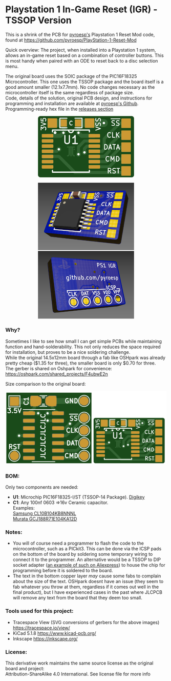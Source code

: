 # Playstation 1 In-Game Reset (IGR) - TSSOP Version

This is a shrink of the PCB for [pyroesp's](https://github.com/pyroesp) Playstation 1 Reset Mod code, found at https://github.com/pyroesp/PlayStation-1-Reset-Mod

Quick overview: The project, when installed into a Playstation 1 system, allows an in-game reset based on a combination of controller buttons. This is most handy when paired with an ODE to reset back to a disc selection menu.

The original board uses the SOIC package of the PIC16F18325 Microcontroller. This one uses the TSSOP package and the board itself is a good amount smaller (12.1x7.7mm). No code changes necessary as the microcontroller itself is the same regardless of package size.  
Code, details of the solution, original PCB design, and instructions for programming and installation are available at [pyroesp's Github](https://github.com/pyroesp). Programming-ready hex file in the [releases section](https://github.com/pyroesp/PlayStation-1-Reset-Mod/releases)


<p align="center">
  <img width="300" src="images/PS1-IGR TSSOP Version (20210109) svg top.png">
</p>

<p align="center">
  <img width="300" src="images/PS1-IGR TSSOP Version Top.jpg"> <img width="300" src="images/PS1-IGR TSSOP Version Bottom.jpg">
</p>

### Why?

Sometimes I like to see how small I can get simple PCBs while maintaining function and hand-solderability. This not only reduces the space required for installation, but proves to be a nice soldering challenge.  
While the original 14.5x12mm board through a fab like OSHpark was already pretty cheap ($1.35 for three), the smaller board is only $0.70 for three.  
The gerber is shared on Oshpark for convenience: https://oshpark.com/shared_projects/F4ubwE2n

Size comparison to the original board:

<p align="center">
  <img width="640" src="images/PS1-IGR TSSOP Size comparison.png">
</p>

### BOM:

Only two components are needed:
- **U1**: Microchip PIC16F18325-I/ST (TSSOP-14 Package). [Digikey](https://www.digikey.com/en/products/detail/microchip-technology/PIC16F18325-I-ST/5323626)
- **C1**: Any 100nf 0603 =>16v Ceramic capacitor.<br />
    Examples:<br />
        [Samsung CL10B104KB8NNNL](https://www.digikey.com/en/products/detail/samsung-electro-mechanics/CL10B104KB8NNNL/3894274)<br />
        [Murata GCJ188R71E104KA12D](https://www.digikey.com/en/products/detail/murata-electronics/GCJ188R71E104KA12D/7363221)

### Notes:

- You will of course need a programmer to flash the code to the microcontroller, such as a PICkit3. This can be done via the ICSP pads on the bottom of the board by soldering some temporary wiring to connect it to the programmer. An alternative would be a TSSOP to DIP socket adapter ([an example of such on Aliexpress](https://www.aliexpress.com/item/32868905130.html)) to house the chip for programming before it is soldered to the board.
- The text in the bottom copper layer *may* cause some fabs to complain about the size of the text. OSHpark doesnt have an issue (they seem to fab whatever you throw at them, regardless if it comes out well in the final product), but I have experienced cases in the past where JLCPCB will remove any text from the board that they deem too small.

### Tools used for this project:
- Tracespace View (SVG conversions of gerbers for the above images) https://tracespace.io/view/
- KiCad 5.1.8 https://www.kicad-pcb.org/
- Inkscape https://inkscape.org/

### License:
This derivative work maintains the same source license as the original board and project:  
Attribution-ShareAlike 4.0 International. See license file for more info
